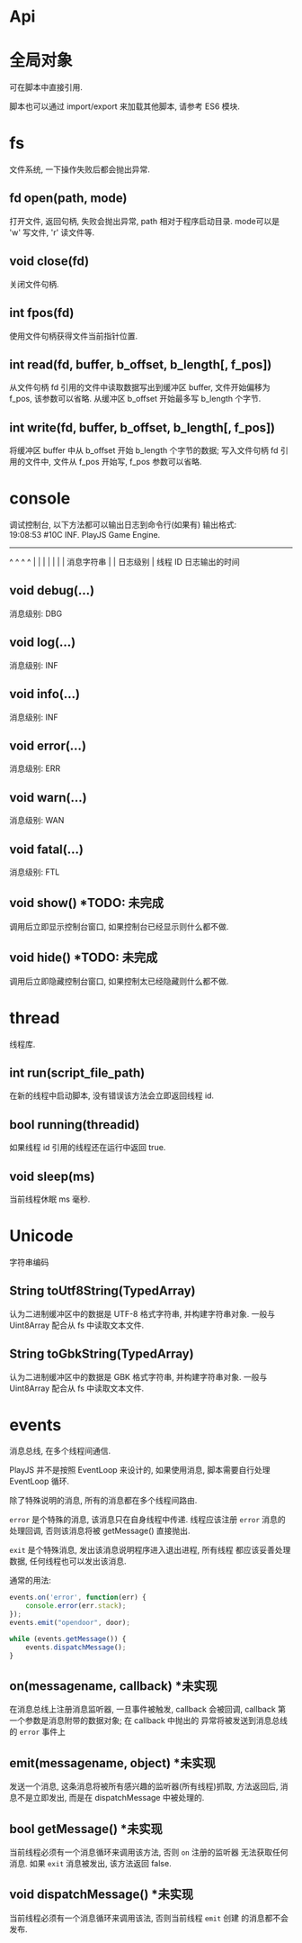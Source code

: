 # Api 

# 全局对象

可在脚本中直接引用.

脚本也可以通过 import/export 来加载其他脚本, 请参考 ES6 模块.


# fs

文件系统, 一下操作失败后都会抛出异常.

## fd open(path, mode)

打开文件, 返回句柄, 失败会抛出异常, path 相对于程序启动目录.
mode可以是 'w' 写文件, 'r' 读文件等.

## void close(fd)

关闭文件句柄.

## int fpos(fd)

使用文件句柄获得文件当前指针位置.

## int read(fd, buffer, b_offset, b_length[, f_pos])

从文件句柄 fd 引用的文件中读取数据写出到缓冲区 buffer, 
文件开始偏移为 f_pos, 该参数可以省略.
从缓冲区 b_offset 开始最多写 b_length 个字节.

## int write(fd, buffer, b_offset, b_length[, f_pos])

将缓冲区 buffer 中从 b_offset 开始 b_length 个字节的数据;
写入文件句柄 fd 引用的文件中, 文件从 f_pos 开始写, f_pos 参数可以省略.


# console

调试控制台, 以下方法都可以输出日志到命令行(如果有)
输出格式:  
19:08:53 #10C INF. PlayJS Game Engine.
-------- ---- ---- -------------------
^        ^    ^    ^
|        |    |    |
|        |    |    消息字符串
|        |    日志级别
|        线程 ID
日志输出的时间

## void debug(...)

消息级别: DBG

## void log(...)

消息级别: INF

## void info(...)

消息级别: INF

## void error(...)

消息级别: ERR

## void warn(...)

消息级别: WAN

## void fatal(...)

消息级别: FTL

## void show() *TODO: 未完成

调用后立即显示控制台窗口, 如果控制台已经显示则什么都不做.

## void hide() *TODO: 未完成

调用后立即隐藏控制台窗口, 如果控制太已经隐藏则什么都不做.


# thread

线程库.

## int run(script_file_path)

在新的线程中启动脚本, 没有错误该方法会立即返回线程 id.

## bool running(threadid)

如果线程 id 引用的线程还在运行中返回 true.

## void sleep(ms)

当前线程休眠 ms 毫秒.


# Unicode

字符串编码

## String toUtf8String(TypedArray)

认为二进制缓冲区中的数据是 UTF-8 格式字符串, 并构建字符串对象.
一般与 Uint8Array 配合从 fs 中读取文本文件.

## String toGbkString(TypedArray)

认为二进制缓冲区中的数据是 GBK 格式字符串, 并构建字符串对象.
一般与 Uint8Array 配合从 fs 中读取文本文件.


# events

消息总线, 在多个线程间通信.

PlayJS 并不是按照 EventLoop 来设计的, 如果使用消息, 
脚本需要自行处理 EventLoop 循环.

除了特殊说明的消息, 所有的消息都在多个线程间路由.

`error` 是个特殊的消息, 该消息只在自身线程中传递.
线程应该注册 `error` 消息的处理回调, 否则该消息将被 getMessage() 直接抛出.

`exit` 是个特殊消息, 发出该消息说明程序进入退出进程, 所有线程
都应该妥善处理数据, 任何线程也可以发出该消息.

通常的用法:

```js
events.on('error', function(err) {
	console.error(err.stack);
});
events.emit("opendoor", door);

while (events.getMessage()) {
	events.dispatchMessage();
}
```

## on(messagename, callback) *未实现

在消息总线上注册消息监听器, 一旦事件被触发, callback 会被回调, 
callback 第一个参数是消息附带的数据对象; 在 callback 中抛出的
异常将被发送到消息总线的 `error` 事件上

## emit(messagename, object) *未实现

发送一个消息, 这条消息将被所有感兴趣的监听器(所有线程)抓取, 方法返回后,
消息不是立即发出, 而是在 dispatchMessage 中被处理的.

## bool getMessage() *未实现

当前线程必须有一个消息循环来调用该方法, 否则 `on` 注册的监听器
无法获取任何消息. 如果 `exit` 消息被发出, 该方法返回 false.

## void dispatchMessage() *未实现

当前线程必须有一个消息循环来调用该法, 否则当前线程 `emit` 创建
的消息都不会发布.

